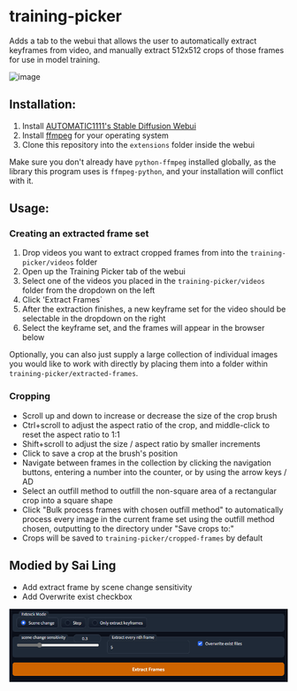 # training-picker

Adds a tab to the webui that allows the user to automatically extract keyframes from video, and manually extract 512x512 crops of those frames for use in model training.

![image](https://user-images.githubusercontent.com/2313721/200236386-5fed34df-03e4-4ea6-a653-e1b60393afcd.png)

## Installation:

1. Install [AUTOMATIC1111's Stable Diffusion Webui](https://github.com/AUTOMATIC1111/stable-diffusion-webui)
2. Install [ffmpeg](https://ffmpeg.org/) for your operating system
3. Clone this repository into the `extensions` folder inside the webui

Make sure you don't already have `python-ffmpeg` installed globally, as the library this program uses is `ffmpeg-python`, and your installation will conflict with it.

## Usage:

### Creating an extracted frame set

1. Drop videos you want to extract cropped frames from into the `training-picker/videos` folder
2. Open up the Training Picker tab of the webui
3. Select one of the videos you placed in the `training-picker/videos` folder from the dropdown on the left
4. Click 'Extract Frames`
5. After the extraction finishes, a new keyframe set for the video should be selectable in the dropdown on the right
6. Select the keyframe set, and the frames will appear in the browser below

Optionally, you can also just supply a large collection of individual images you would like to work with directly by placing them into a folder within `training-picker/extracted-frames`.

### Cropping

* Scroll up and down to increase or decrease the size of the crop brush
* Ctrl+scroll to adjust the aspect ratio of the crop, and middle-click to reset the aspect ratio to 1:1
* Shift+scroll to adjust the size / aspect ratio by smaller increments
* Click to save a crop at the brush's position
* Navigate between frames in the collection by clicking the navigation buttons, entering a number into the counter, or by using the arrow keys / AD
* Select an outfill method to outfill the non-square area of a rectangular crop into a square shape
* Click "Bulk process frames with chosen outfill method" to automatically process every image in the current frame set using the outfill method chosen, outputting to the directory under "Save crops to:"
* Crops will be saved to `training-picker/cropped-frames` by default

## Modied by Sai Ling

* Add extract frame by scene change sensitivity  
* Add Overwrite exist checkbox  

![image](https://raw.githubusercontent.com/SaiZyca/tempfiles/master/msedge_Tolo3LWNQo.png)

